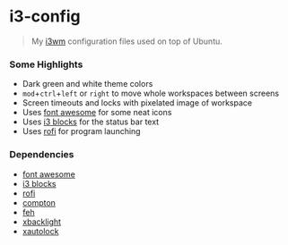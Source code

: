 # i3-config
> My [i3wm](https://github.com/i3/i3/) configuration files used on top of Ubuntu.

### Some Highlights
* Dark green and white theme colors
* `mod`+`ctrl`+`left` or `right` to move whole workspaces between screens
* Screen timeouts and locks with pixelated image of workspace
* Uses [font awesome](http://fontawesome.io) for some neat icons
* Uses [i3 blocks](https://github.com/vivien/i3blocks) for the status bar text
* Uses [rofi](https://github.com/DaveDavenport/rofi/) for program launching

### Dependencies
* [font awesome](http://fontawesome.io)
* [i3 blocks](https://github.com/vivien/i3blocks)
* [rofi](https://github.com/DaveDavenport/rofi/)
* [compton](https://github.com/chjj/compton)
* [feh](https://github.com/derf/feh)
* [xbacklight](https://github.com/tcatm/xbacklight)
* [xautolock](https://github.com/l0b0/xautolock)
